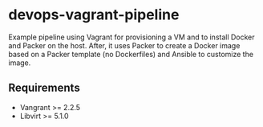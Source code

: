 # devops-vagrant-pipeline
Example pipeline using Vagrant for provisioning a VM and to install Docker and Packer on the host. After, it uses Packer to create a Docker image based on a Packer template (no Dockerfiles) and Ansible to customize the image.

## Requirements
- Vangrant >= 2.2.5
- Libvirt >= 5.1.0

